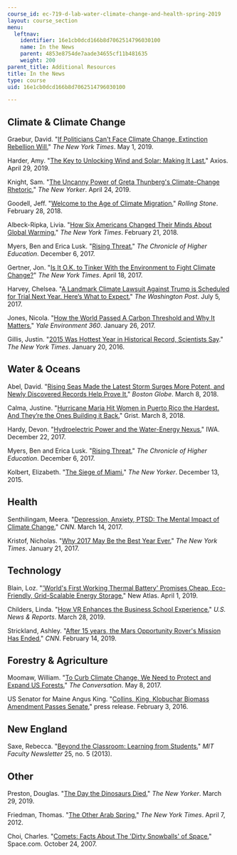 ```yaml
---
course_id: ec-719-d-lab-water-climate-change-and-health-spring-2019
layout: course_section
menu:
  leftnav:
    identifier: 16e1cb0dcd166b8d7062514796030100
    name: In the News
    parent: 4853e8754de7aade34655cf11b481635
    weight: 200
parent_title: Additional Resources
title: In the News
type: course
uid: 16e1cb0dcd166b8d7062514796030100

---
```


Climate & Climate Change
------------------------

Graebur, David. "[If Politicians Can't Face Climate Change, Extinction Rebellion Will.](https://www.nytimes.com/2019/05/01/opinion/extinction-rebellion-climate-change.html)" _The New York Times_. May 1, 2019. 

Harder, Amy. "[The Key to Unlocking Wind and Solar: Making It Last.](https://www.axios.com/the-key-to-unlocking-wind-and-solar-making-it-last-74ce3a20-ab7e-4410-a883-011abac6eafc.html)" Axios. April 29, 2019.

Knight, Sam. "[The Uncanny Power of Greta Thunberg's Climate-Change Rhetoric.](https://www.newyorker.com/news/daily-comment/the-uncanny-power-of-greta-thunbergs-climate-change-rhetoric)" _The New Yorker_. April 24, 2019.

Goodell, Jeff. "[Welcome to the Age of Climate Migration.](https://www.rollingstone.com/politics/politics-news/welcome-to-the-age-of-climate-migration-202221/)" _Rolling Stone_. February 28, 2018.

Albeck-Ripka, Livia. "[How Six Americans Changed Their Minds About Global Warming.](https://www.nytimes.com/interactive/2018/02/21/climate/changed-minds-americans.html)" _The New York Times_. February 21, 2018.

Myers, Ben and Erica Lusk. "[Rising Threat.](https://www.chronicle.com/interactives/rising-threat)" _The Chronicle of Higher Education_. December 6, 2017. 

Gertner, Jon. "[Is It O.K. to Tinker With the Environment to Fight Climate Change?](https://www.nytimes.com/2017/04/18/magazine/is-it-ok-to-engineer-the-environment-to-fight-climate-change.html)" _The New York Times_. April 18, 2017. 

Harvey, Chelsea. "[A Landmark Climate Lawsuit Against Trump is Scheduled for Trial Next Year. Here’s What to Expect.](https://www.washingtonpost.com/news/energy-environment/wp/2017/07/05/__trashed/?noredirect=on&utm_term=.70a0e56f9ed2)" _The Washington Post_. July 5, 2017.

Jones, Nicola. "[How the World Passed A Carbon Threshold and Why It Matters.](https://e360.yale.edu/features/how-the-world-passed-a-carbon-threshold-400ppm-and-why-it-matters)" _Yale Environment 360_. January 26, 2017.

Gillis, Justin. "[2015 Was Hottest Year in Historical Record, Scientists Say](https://www.nytimes.com/2016/01/21/science/earth/2015-hottest-year-global-warming.html?_r=0)." _The New York Times_. January 20, 2016. 

Water & Oceans
--------------

Abel, David. "[Rising Seas Made the Latest Storm Surges More Potent, and Newly Discovered Records Help Prove It.](https://www3.bostonglobe.com/metro/2018/03/07/trove-documents-shows-historical-ferocity-recent-storms/keamav0oVsck3j78F0JOmO/story.html?arc404=true)" _Boston Globe_. March 8, 2018.

Calma, Justine. "[Hurricane Maria Hit Women in Puerto Rico the Hardest. And They’re the Ones Building it Back.](https://grist.org/article/hurricane-maria-hit-women-in-puerto-rico-the-hardest-and-theyre-the-ones-building-it-back/)" Grist. March 8, 2018.

Hardy, Devon. "[Hydroelectric Power and the Water-Energy Nexus.](http://iwa-network.org/hydroelectric-power-and-the-water-energy-nexus/)" IWA. December 22, 2017.

Myers, Ben and Erica Lusk. "[Rising Threat.](https://www.chronicle.com/interactives/rising-threat)" _The Chronicle of Higher Education_. December 6, 2017. 

Kolbert, Elizabeth. "[The Siege of Miami.](https://www.newyorker.com/magazine/2015/12/21/the-siege-of-miami)" _The New Yorker_. December 13, 2015.

Health
------

Senthilingam, Meera. "[Depression, Anxiety, PTSD: The Mental Impact of Climate Change.](https://www.cnn.com/2017/03/14/health/climate-change-mental-health-eprise/index.html)" _CNN_. March 14, 2017.

Kristof, Nicholas. "[Why 2017 May Be the Best Year Ever.](https://www.nytimes.com/2017/01/21/opinion/sunday/why-2017-may-be-the-best-year-ever.html)" _The New York Times_. January 21, 2017. 

Technology
----------

Blain, Loz. "['World's First Working Thermal Battery' Promises Cheap, Eco-Friendly, Grid-Scalable Energy Storage.](https://newatlas.com/cct-silicon-energy-battery-thermal-energy-storage/59098/)" New Atlas. April 1, 2019.

Childers, Linda. "[How VR Enhances the Business School Experience.](https://www.usnews.com/education/best-graduate-schools/top-business-schools/articles/2019-03-28/how-virtual-reality-enhances-the-business-school-experience)" _U.S. News & Reports_. March 28, 2019.

Strickland, Ashley. "[After 15 years, the Mars Opportunity Rover's Mission Has Ended.](https://www.cnn.com/2019/02/13/world/nasa-mars-opportunity-rover-trnd/index.html)" _CNN_. February 14, 2019.

Forestry & Agriculture
----------------------

Moomaw, William. "[To Curb Climate Change, We Need to Protect and Expand US Forests.](https://theconversation.com/to-curb-climate-change-we-need-to-protect-and-expand-us-forests-76380)" _The Conversation_. May 8, 2017.

US Senator for Maine Angus King. "[Collins, King, Klobuchar Biomass Amendment Passes Senate](https://www.king.senate.gov/newsroom/press-releases/collins-king-klobuchar-biomass-amendment-passes-senate)," press release. February 3, 2016. 

New England
-----------

Saxe, Rebecca. "[Beyond the Classroom: Learning from Students.](https://web.mit.edu/fnl/volume/255/saxe.html)" _MIT Faculty Newsletter_ 25, no. 5 (2013).  

Other
-----

Preston, Douglas. "[The Day the Dinosaurs Died.](https://www.newyorker.com/magazine/2019/04/08/the-day-the-dinosaurs-died)" _The New Yorker_. March 29, 2019. 

Friedman, Thomas. "[The Other Arab Spring.](https://www.nytimes.com/2012/04/08/opinion/sunday/friedman-the-other-arab-spring.html)" _The New York Times_. April 7, 2012.

Choi, Charles. "[Comets: Facts About The 'Dirty Snowballs' of Space.](https://www.space.com/53-comets-formation-discovery-and-exploration.html)" Space.com. October 24, 2007.